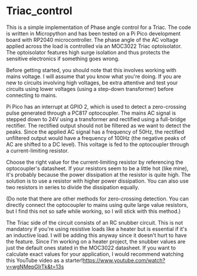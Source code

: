# Triac_control
This is a simple implementation of Phase angle control for a Triac. The code is written in Micropython and has been tested on a Pi Pico development board with RP2040 microcontroller.
The phase angle of the AC voltage applied across the load is controlled via an MOC3022 Triac optoisolator. The optoisolator features high surge isolation and thus protects the sensitive electronics if something goes wrong.

Before getting started, you should note that this involves working with mains voltage. I will assume that you know what you're doing. If you are new to circuits involving high voltages, be extra attentive and test your circuits using lower voltages (using a step-down transformer) before connecting to mains.

Pi Pico has an interrupt at GPIO 2, which is used to detect a zero-crossing pulse generated through a PC817 optocoupler. The mains AC signal is stepped down to 24V using a transformer and rectified using a full-bridge rectifier. The rectified output should not be filtered as we want to detect the peaks. Since the applied AC signal has a frequency of 50Hz, the rectified unfiltered output would have a frequency of 100Hz (the negative peaks of AC are shifted to a DC level). This voltage is fed to the optocoupler through a current-limiting resistor.

Choose the right value for the current-limiting resistor by referencing the optocoupler's datasheet. If your resistors seem to be a little hot (like mine), it's probably because the power dissipation at the resistor is quite high. The solution is to use a resistor with higher power dissipation. You can also use two resistors in series to divide the dissipation equally.

(Do note that there are other methods for zero-crossing detection. You can directly connect the optocoupler to mains using quite large value resistors, but I find this not so safe while working, so I will stick with this method.)

The Triac side of the circuit consists of an RC snubber circuit. This is not mandatory if you're using resistive loads like a heater but is essential if it's an inductive load. I will be adding this anyway since it doesn't hurt to have the feature. Since I'm working on a heater project, the snubber values are just the default ones stated in the MOC3022 datasheet. If you want to calculate exact values for your application, I would recommend watching this YouTube video as a starter!https://www.youtube.com/watch?v=wgNMepGIrTk&t=13s 

	
